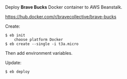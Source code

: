 Deploy **Brave Bucks** Docker container to AWS Beanstalk.

https://hub.docker.com/r/bravecollective/brave-bucks

Create:
```
$ eb init
    choose platform Docker
$ eb create --single -i t3a.micro
```
Then add environment variables.


Update:
```
$ eb deploy
```
